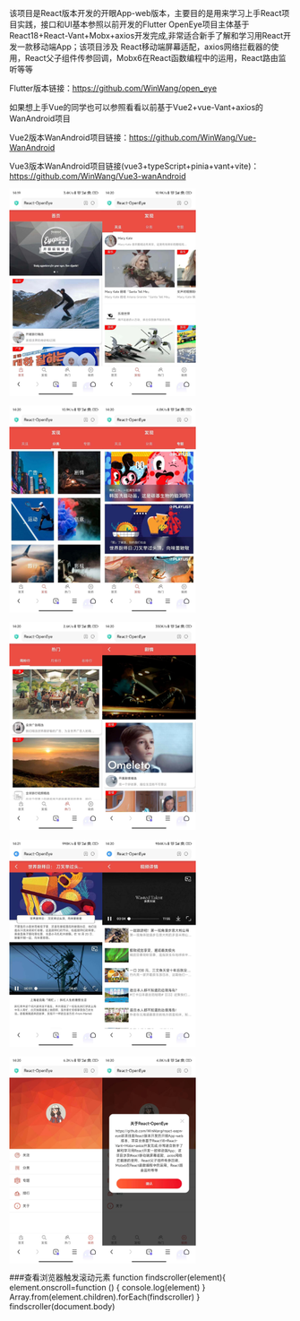 该项目是React版本开发的开眼App-web版本，主要目的是用来学习上手React项目实践，接口和UI基本参照以前开发的Flutter
OpenEye项目主体基于React18+React-Vant+Mobx+axios开发完成,非常适合新手了解和学习用React开发一款移动端App；该项目涉及
React移动端屏幕适配，axios网络拦截器的使用，React父子组件传参回调，Mobx6在React函数编程中的运用，React路由监听等等

Flutter版本链接：https://github.com/WinWang/open_eye

如果想上手Vue的同学也可以参照看看以前基于Vue2+vue-Vant+axios的WanAndroid项目<br/>

Vue2版本WanAndroid项目链接：https://github.com/WinWang/Vue-WanAndroid

Vue3版本WanAndroid项目链接(vue3+typeScript+pinia+vant+vite)：https://github.com/WinWang/Vue3-wanAndroid


<div style="display: flex; flex-direction: row">
<img src="https://github.com/WinWang/react-oepn-eye/blob/master/screenShot/1.jpg" width="33%">
<img src="https://github.com/WinWang/react-oepn-eye/blob/master/screenShot/2.jpg" width="33%">
</div>

<br/>

<div style="display: flex; flex-direction: row">
<img src="https://github.com/WinWang/react-oepn-eye/blob/master/screenShot/3.jpg" width="33%">
<img src="https://github.com/WinWang/react-oepn-eye/blob/master/screenShot/4.jpg" width="33%">
</div>

<br/>

<div style="display: flex; flex-direction: row">
<img src="https://github.com/WinWang/react-oepn-eye/blob/master/screenShot/5.jpg" width="33%">
<img src="https://github.com/WinWang/react-oepn-eye/blob/master/screenShot/6.jpg" width="33%">
</div>

<br/>

<div style="display: flex; flex-direction: row">
<img src="https://github.com/WinWang/react-oepn-eye/blob/master/screenShot/7.jpg" width="33%">
<img src="https://github.com/WinWang/react-oepn-eye/blob/master/screenShot/8.jpg" width="33%">
</div>

<br/>

<div style="display: flex; flex-direction: row">
<img src="https://github.com/WinWang/react-oepn-eye/blob/master/screenShot/9.jpg" width="33%">
<img src="https://github.com/WinWang/react-oepn-eye/blob/master/screenShot/10.jpg" width="33%">
</div>





###查看浏览器触发滚动元素
function findscroller(element){
element.onscroll=function () {
console.log(element)
}
Array.from(element.children).forEach(findscroller)
}
findscroller(document.body)
